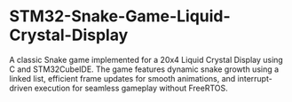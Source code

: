 # STM32-Snake-Game-Liquid-Crystal-Display
A classic Snake game implemented for a 20x4 Liquid Crystal Display using C and STM32CubeIDE. The game features dynamic snake growth using a linked list, efficient frame updates for smooth animations, and interrupt-driven execution for seamless gameplay without FreeRTOS.
